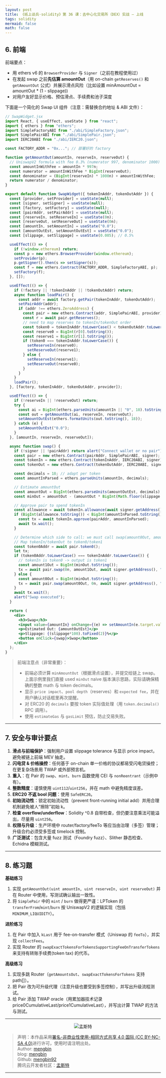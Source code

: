 ```yaml
---
layout: post
title: 《纸上谈兵·solidity》第 36 课：去中心化交易所（DEX）实战 — 上线
tags: solidity
mermaid: false
math: false
--- 
```


## 6. 前端

前端要点：

* 用 ethers v6 的 `BrowserProvider` 与 `Signer`（之前在教程使用过）
* 在发起 swap 之前**先估算 amountOut**（用 on-chain `getReserves()` 和 `getAmountOut` 公式）并展示滑点风险（比如设置 minAmountOut = amountOut \* (1 - slippage))
* 对用户友好显示价格、预估滑点、手续费和池子深度

下面是一个简化的 Swap UI 组件（注意：需替换合约地址 & ABI 文件）：

```jsx
// SwapWidget.jsx
import React, { useEffect, useState } from "react";
import { ethers } from "ethers";
import SimpleFactoryABI from "./abi/SimpleFactory.json";
import SimplePairABI from "./abi/SimplePair.json";
import IERC20ABI from "./abi/IERC20.json";

const FACTORY_ADDR = "0x..."; // 部署好的 factory

function getAmountOut(amountIn, reserveIn, reserveOut) {
  // UniswapV2 formula with fee 0.3% (numerator 997, denominator 1000)
  const amountInWithFee = amountIn * 997n;
  const numerator = amountInWithFee * BigInt(reserveOut);
  const denominator = (BigInt(reserveIn) * 1000n) + amountInWithFee;
  return numerator / denominator;
}

export default function SwapWidget({ tokenInAddr, tokenOutAddr }) {
  const [provider, setProvider] = useState(null);
  const [signer, setSigner] = useState(null);
  const [factory, setFactory] = useState(null);
  const [pairAddr, setPairAddr] = useState(null);
  const [reserveIn, setReserveIn] = useState(0n);
  const [reserveOut, setReserveOut] = useState(0n);
  const [amountIn, setAmountIn] = useState("0.0");
  const [amountOutEst, setAmountOutEst] = useState("0.0");
  const [slippage, setSlippage] = useState(0.005); // 0.5%

  useEffect(() => {
    if (!window.ethereum) return;
    const p = new ethers.BrowserProvider(window.ethereum);
    setProvider(p);
    p.getSigner().then(s => setSigner(s));
    const f = new ethers.Contract(FACTORY_ADDR, SimpleFactoryABI, p);
    setFactory(f);
  }, []);

  useEffect(() => {
    if (!factory || !tokenInAddr || !tokenOutAddr) return;
    async function loadPair() {
      const addr = await factory.getPair(tokenInAddr, tokenOutAddr);
      setPairAddr(addr);
      if (addr !== ethers.ZeroAddress) {
        const pair = new ethers.Contract(addr, SimplePairABI, provider);
        const r = await pair.getReserves();
        // need to map reserves to tokenIn/tokenOut order
        const token0 = tokenInAddr.toLowerCase() < tokenOutAddr.toLowerCase() ? tokenInAddr : tokenOutAddr;
        const reserve0 = BigInt(r[0].toString());
        const reserve1 = BigInt(r[1].toString());
        if (token0 === tokenInAddr.toLowerCase()) {
          setReserveIn(reserve0);
          setReserveOut(reserve1);
        } else {
          setReserveIn(reserve1);
          setReserveOut(reserve0);
        }
      }
    }
    loadPair();
  }, [factory, tokenInAddr, tokenOutAddr, provider]);

  useEffect(() => {
    if (!reserveIn || !reserveOut) return;
    try {
      const ai = BigInt(ethers.parseUnits(amountIn || "0", 18).toString());
      const out = getAmountOut(ai, reserveIn, reserveOut);
      setAmountOutEst(ethers.formatUnits(out.toString(), 18));
    } catch (e) {
      setAmountOutEst("0.0");
    }
  }, [amountIn, reserveIn, reserveOut]);

  async function swap() {
    if (!signer || !pairAddr) return alert("Connect wallet or no pair");
    const pair = new ethers.Contract(pairAddr, SimplePairABI, signer);
    const tokenIn = new ethers.Contract(tokenInAddr, IERC20ABI, signer);
    const tokenOut = new ethers.Contract(tokenOutAddr, IERC20ABI, signer);

    const decimals = 18; // adapt per token
    const amountInParsed = ethers.parseUnits(amountIn, decimals);

    // Estimate amountOut
    const amountOut = BigInt(ethers.parseUnits(amountOutEst, decimals).toString());
    const minOut = amountOut - (amountOut * BigInt(Math.floor(slippage * 10000))) / 10000n; // convert slippage to fraction

    // Approve pair to spend tokenIn
    const allowance = await tokenIn.allowance(await signer.getAddress(), pairAddr);
    if (BigInt(allowance.toString()) < BigInt(amountInParsed.toString())) {
      const tx = await tokenIn.approve(pairAddr, amountInParsed);
      await tx.wait();
    }

    // Determine which side to call: we must call swap(amount0Out, amount1Out, to, "")
    // Map tokenIn/tokenOut to token0/token1
    const token0Addr = await pair.token0();
    let tx;
    if (token0Addr.toLowerCase() === tokenInAddr.toLowerCase()) {
      // tokenIn is token0 -> output is token1
      const amount1Out = BigInt(minOut.toString());
      tx = await pair.swap(0n, amount1Out, await signer.getAddress(), "0x");
    } else {
      const amount0Out = BigInt(minOut.toString());
      tx = await pair.swap(amount0Out, 0n, await signer.getAddress(), "0x");
    }
    await tx.wait();
    alert("Swap executed");
  }

  return (
    <div>
      <h3>Swap</h3>
      <input value={amountIn} onChange={(e) => setAmountIn(e.target.value)} />
      <p>Estimated Out: {amountOutEst}</p>
      <p>Slippage: {(slippage*100).toFixed(2)}%</p>
      <button onClick={swap}>Swap</button>
    </div>
  );
}
```

> 前端注意点（非常重要）：
>
> * 前端必须计算 `minAmountOut`（根据滑点设置），并提交给链上 swap。上面示例里我们直接 used `minOut` naive 版本演示思路，实际请确保精确的整数 math 与 token decimals。
> * 显示 `price impact`、`pool depth`（reserves）和 `expected fee`，并在用户确认对话框里再次提醒。
> * 对 ERC20 的 `decimals` 要按 token 实际值处理（用 `token.decimals()` RPC 调用）。
> * 使用 `estimateGas` 与 `gasLimit` 预估，防止交易失败。

---

## 7. 安全与审计要点

1. **滑点与前端保护**：强制用户设置 slippage tolerance 与显示 price impact，避免被链上前端 MEV 抽走。
2. **闪电贷 & 价格操控**：任何基于 on-chain 单一价格的协议都易受闪电贷操控；在更复杂场景用 TWAP 或外部预言机。
3. **重入**：在 Pair 的 `swap`、`mint`、`burn` 函数使用 CEI 与 `nonReentrant`（示例中有）。
4. **整数精度**：谨慎使用 `uint112`/`uint256`，并在 math 中避免精度误差。
5. **ERC20 不返 bool 问题**：使用 `SafeERC20`。
6. **初始流动性**：锁定初始流动性（prevent front-running initial add）并用合理机制避免被人“擦除”初始 k。
7. **检查 overflow/underflow**：Solidity ^0.8 自带检查，但仍要注意乘法可能溢出，尽量用 `uint256`。
8. **权限与升级**：生产环境中 router/factory/feeTo 等应当由治理（多签）管理；升级合约必须受多签或 timelock 控制。
9. **广泛测试**：包含大量 fuzz 测试（Foundry fuzz）、Slither 静态检查、Echidna 模糊测试。

---

## 8. 练习题

**基础练习**

1. 实现 `getAmountOut(uint amountIn, uint reserveIn, uint reserveOut)` 并在 Router 中使用，写测试确认输出一致性。
2. 将 `SimplePair` 中的 `mint` / `burn` 做得更严谨：LPToken 的 `transferFrom`/`mint`/`burn` 按 UniswapV2 的逻辑实现（包括 `MINIMUM_LIQUIDITY`）。

**进阶练习**

1. 在 Pair 中加入 `kLast` 用于 fee-on-transfer 模式（Uniswap 的 `feeTo`），并实现 `collectFees`。
2. 实现 Router 的 `swapExactTokensForTokensSupportingFeeOnTransferTokens` 来支持有转账手续费(token tax) 的代币。

**高级练习**

1. 实现多跳 Router（`getAmountsOut`、`swapExactTokensForTokens` 支持 path\[]）。
2. 把 Pair 改为可升级代理（注意升级也要受到多签控制），并写出升级流程测试。
3. 给 Pair 添加 TWAP oracle（用累加器技术记录 price0CumulativeLast/price1CumulativeLast），并写出计算 TWAP 的方法与测试。

---

<div align="center">
  <img src="../img/qrcode_wechat.jpg" alt="孟斯特">
</div>

> 声明：本作品采用[署名-非商业性使用-相同方式共享 4.0 国际 (CC BY-NC-SA 4.0)](https://creativecommons.org/licenses/by-nc-sa/4.0/deed.zh)进行许可，使用时请注明出处。  
> Author: [mengbin](mengbin1992@outlook.com)  
> blog: [mengbin](https://mengbin.top)  
> Github: [mengbin92](https://mengbin92.github.io/)  
> 腾讯云开发者社区：[孟斯特](https://cloud.tencent.com/developer/user/6649301)  
---

